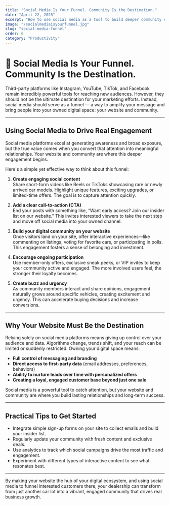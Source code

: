 ```yaml
---
title: "Social Media Is Your Funnel. Community Is the Destination."
date: "April 22, 2025"
excerpt: "How to use social media as a tool to build deeper community engagement on your dealership website."
image: "/socialmediaisyourfunnel.jpg"
slug: "social-media-funnel"
order: 6
category: "Productivity"
---
```


# 📣 Social Media Is Your Funnel. Community Is the Destination.

Third-party platforms like Instagram, YouTube, TikTok, and Facebook remain incredibly powerful tools for reaching new audiences. However, they should not be the ultimate destination for your marketing efforts. Instead, social media should serve as a funnel — a way to amplify your message and bring people into your owned digital space: your website and community.

---

## Using Social Media to Drive Real Engagement

Social media platforms excel at generating awareness and broad exposure, but the true value comes when you convert that attention into meaningful relationships. Your website and community are where this deeper engagement begins.

Here's a simple yet effective way to think about this funnel:

1. **Create engaging social content**  
   Share short-form videos like Reels or TikToks showcasing rare or newly arrived car models. Highlight unique features, exciting upgrades, or limited-time offers. The goal is to capture attention quickly.

2. **Add a clear call-to-action (CTA)**  
   End your posts with something like, “Want early access? Join our insider list on our website.” This invites interested viewers to take the next step and move off social media into your owned channel.

3. **Build your digital community on your website**  
   Once visitors land on your site, offer interactive experiences—like commenting on listings, voting for favorite cars, or participating in polls. This engagement fosters a sense of belonging and investment.

4. **Encourage ongoing participation**  
   Use member-only offers, exclusive sneak peeks, or VIP invites to keep your community active and engaged. The more involved users feel, the stronger their loyalty becomes.

5. **Create buzz and urgency**  
   As community members interact and share opinions, engagement naturally grows around specific vehicles, creating excitement and urgency. This can accelerate buying decisions and increase conversions.

---

## Why Your Website Must Be the Destination

Relying solely on social media platforms means giving up control over your audience and data. Algorithms change, trends shift, and your reach can be limited or suddenly restricted. Owning your digital space means:

- **Full control of messaging and branding**  
- **Direct access to first-party data** (email addresses, preferences, behaviors)  
- **Ability to nurture leads over time with personalized offers**  
- **Creating a loyal, engaged customer base beyond just one sale**

Social media is a powerful tool to catch attention, but your website and community are where you build lasting relationships and long-term success.

---

## Practical Tips to Get Started

- Integrate simple sign-up forms on your site to collect emails and build your insider list.  
- Regularly update your community with fresh content and exclusive deals.  
- Use analytics to track which social campaigns drive the most traffic and engagement.  
- Experiment with different types of interactive content to see what resonates best.

---

By making your website the hub of your digital ecosystem, and using social media to funnel interested customers there, your dealership can transform from just another car lot into a vibrant, engaged community that drives real business growth.
